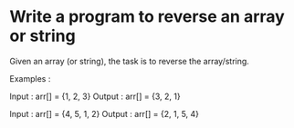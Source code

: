 
# Write a program to reverse an array or string

Given an array (or string), the task is to reverse the array/string.

Examples :

Input  : arr[] = {1, 2, 3}
Output : arr[] = {3, 2, 1}

Input :  arr[] = {4, 5, 1, 2}
Output : arr[] = {2, 1, 5, 4}


